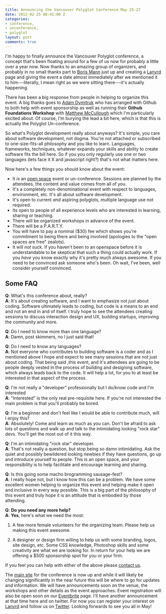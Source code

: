 ```yaml
---
title: Announcing the Vancouver Polyglot Conference May 25-27
date: 2012-02-25 08:41:00 Z
categories:
- conference,
- unconference,
- polyglot
layout: post
comments: true
---
```


I'm happy to finally announce the Vancouver Polyglot conference, a concept that's been floating around for a few of us now for probably a little over a year now. Now thanks to an amazing group of organizers, and probably in no small thanks part to [Boris Mann][bmann] just up and creating a [Lanyrd][lanyrd] page and giving the event a date almost immediately after we mentioned it to him---literally, I mean right as we were sitting there---it's actually happening.

There has been a big response from people in helping to organize this event. A big thanks goes to [Adam Dymitruk][adam] who has arranged with Github to both help with event sponsorship as well as running their __Github Foundations Workshop__ with [Matthew McCullough][matt] which I'm particularly excited about. Of course, I'm burying the lead a bit here, which is that this is actually the Polyglot *Un*-conference.

<!--more-->

So what's Polyglot development really about anyways? It's simple, you care about software development, not dogma. You're not attached or subscribed to one-size-fits-all philosophy and you like to learn. Languages, frameworks, techniques, whatever expands your skills and ability to create software fits the bill here. So if you you only regularly use one or two languages (lets face it X and javascript right?) that's not what matters here.

Now here's a few things you should know about the event:

* It *is* an [open space][openspace] event or un-conference. Sessions are planned by the attendees, the content and value comes from all of you.
* It's a completely non-denominational event with respect to languages, environment, etc. It's all about software development.
* It's open to current *and* aspiring polyglots, multiple language use not required.
* Its open to people of all experience levels who are interested in learning, sharing or teaching.
* There will be organized workshops in advance of the event.
* There will be a P.A.R.T.Y.
* You will have to pay a nominal ($30) fee which shows you're commitment to being there and being involved (apologies to the "open spaces are free" zealots).
* It will *not* suck. If you haven't been to an openspace before it is understandable to be skeptical that such a thing could actually work. If you *have* you know exactly why it's pretty much always awesome. If you need to be convinced ask someone who's been. Oh wait, I've been, well consider yourself convinced.

## Some FAQ

__Q__: What's this conference about, really?  
__A__: It's about creating software, and I want to emphasize not *just* about coding. Software ultimately leads to coding, but code is a means to an end and not an end in and of itself. I truly hope to see the attendees creating sessions to discuss interaction design and UX, building startups, improving the community and more.

__Q__: Do I need to know more than one language?  
__A__: Damn, post skimmers, no I just said that!

__Q__: Do I need to know any languages?  
__A__: Not everyone who contributes to building software is a coder and as I mentioned above I hope and expect to see many sessions that are not just about coding. That being said ,this event, and it's attendees are going to be people deeply vested in the process of building and designing software, which always leads back to the code. It will help a lot, for you to at least be interested in that aspect of the process.

__Q__: I'm not really a "developer" professionally but I do/know code and I'm interested  
__A__: "Interested" is the only real pre-requisite here. If you're not interested the main problem is that you'll probably be  bored.

__Q__: I'm a beginner and don't feel like I would be able to contribute much, will I enjoy this?  
__A__: Absolutely! Come and learn as much as you can. Don't be afraid to ask lots of questions and walk up and talk to the intimidating looking "rock star" devs. You'll get the most out of it this way.

__Q__: I'm an intimidating "rock star" developer.  
__A__: That's not really a question, but stop being so damn intimidating. Ask the quiet and possibly bewildered looking newbies if they have questions, go up and introduce yourself to people. This is an open space, and your responsibility is to help facilitate and encourage learning and sharing.

__Q__: Is this going some macho brogramming sausage-fest?  
__A__: I really hope not, but I know how this can be a problem. We have some excellent women helping to organize this event and helping make it open and inclusive in every way possible. This is a big part of the philosophy of this event and truly hope it is an attitude that is embodied by those attending.

__Q__: __Do you need any more help?__  
__A__: __Yes__, here's what we need the most:

1. A few more female volunteers for the organizing team. Please help us making this event awesome.

2. A designer or design firm willing to help us with some branding, logos, site design, etc. Some CSS knowledge, Photoshop skills and some creativity are what we are looking for. In return for your help we are offering a $500 sponsorship spot for you or your firm.

If you feel you can help with either of the above please [contact us][contact]. 

The [main site][site] for the conference is now up and while it will likely be changing significantly in the near future this will be where to go for updates and information. We will have announcements soon on the venue, the workshops and other details as the event approaches. Event registration will also be open soon on our [Eventbrite][registration] page. I'll have another announcement at that time here and on twitter. For now you can register your interest on [Lanyrd][lanyrd] and follow us on [Twitter][twitter]. Looking forwards to see you all in May!

[site]: http://www.polyglotconf.com
[twitter]: http://twitter.com/polyglotconf
[lanyrd]: http://lanyrd.com/2012/polyglotconf/
[contact]: https://www.eventbrite.com/contact-organizer?eid=3026740061
[bmann]: http://blog.bmannconsulting.com/
[adam]: http://dymitruk.com/
[matt]: https://twitter.com/#!/matthewmccull
[registration]: http://polyglotconf2012-eorg.eventbrite.com/
[openspace]: http://en.wikipedia.org/wiki/Open-space_technology
